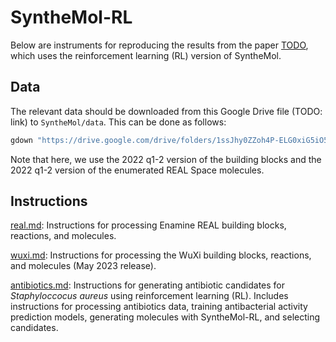 # SyntheMol-RL

Below are instruments for reproducing the results from the paper [TODO](TODO), which uses the reinforcement learning (RL) version of SyntheMol.


## Data

The relevant data should be downloaded from this Google Drive file (TODO: link) to `SyntheMol/data`. This can be done as follows:

```bash
gdown "https://drive.google.com/drive/folders/1ssJhy0ZZoh4P-ELG0xiG5iO53_Jts9du?usp=sharing" --folder -O $(python -c "import synthemol; from pathlib import Path; print(Path(synthemol.__path__[0]).parent)")/rl
```

Note that here, we use the 2022 q1-2 version of the building blocks and the 2022 q1-2 version of the enumerated REAL Space molecules.


## Instructions

[real.md](real.md): Instructions for processing Enamine REAL building blocks, reactions, and molecules.

[wuxi.md](wuxi.md): Instructions for processing the WuXi building blocks, reactions, and molecules (May 2023 release).

[antibiotics.md](antibiotics.md): Instructions for generating antibiotic candidates for _Staphyloccocus aureus_ using reinforcement learning (RL). Includes instructions for processing antibiotics data, training antibacterial activity prediction models, generating molecules with SyntheMol-RL, and selecting candidates.
